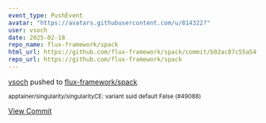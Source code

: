 ```yaml
---
event_type: PushEvent
avatar: "https://avatars.githubusercontent.com/u/814322?"
user: vsoch
date: 2025-02-18
repo_name: flux-framework/spack
html_url: https://github.com/flux-framework/spack/commit/b02ac87c55a54f4ee21bf6b74acaae0506151b3f
repo_url: https://github.com/flux-framework/spack
---
```


<a href='https://github.com/vsoch' target='_blank'>vsoch</a> pushed to <a href='https://github.com/flux-framework/spack' target='_blank'>flux-framework/spack</a>

<small>apptainer/singularity/singularityCE: variant suid default False (#49088)</small>

<a href='https://github.com/flux-framework/spack/commit/b02ac87c55a54f4ee21bf6b74acaae0506151b3f' target='_blank'>View Commit</a>